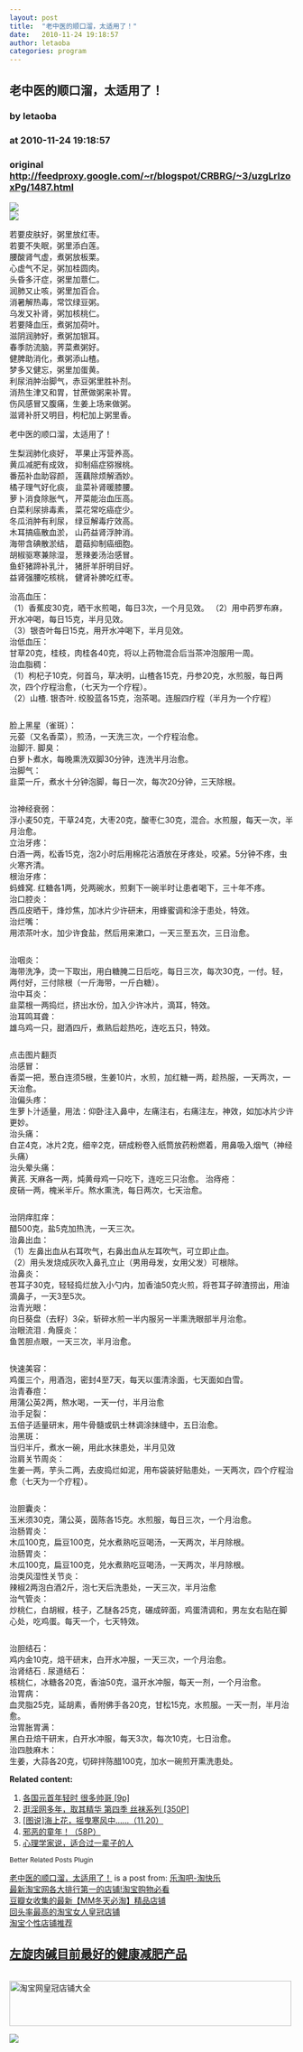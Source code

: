 ```yaml
---
layout: post
title:  "老中医的顺口溜，太适用了！"
date:   2010-11-24 19:18:57
author: letaoba
categories: program
---
```


## 老中医的顺口溜，太适用了！
### by letaoba
### at 2010-11-24 19:18:57
### original <http://feedproxy.google.com/~r/blogspot/CRBRG/~3/uzgLrlzoxPg/1487.html>

<p><a href="http://feedads.g.doubleclick.net/~a/tuuRUe_BLuTEe5xMdeM_UvVxhrU/0/da"><img src="http://feedads.g.doubleclick.net/~a/tuuRUe_BLuTEe5xMdeM_UvVxhrU/0/di" border="0" ismap></a><br>
<a href="http://feedads.g.doubleclick.net/~a/tuuRUe_BLuTEe5xMdeM_UvVxhrU/1/da"><img src="http://feedads.g.doubleclick.net/~a/tuuRUe_BLuTEe5xMdeM_UvVxhrU/1/di" border="0" ismap></a></p><p>若要皮肤好，粥里放红枣。<br>
若要不失眠，粥里添白莲。<br>
腰酸肾气虚，煮粥放板栗。<br>
心虚气不足，粥加桂圆肉。<br>
头昏多汗症，粥里加薏仁。<br>
润肺又止咳，粥里加百合。<br>
消暑解热毒，常饮绿豆粥。<br>
乌发又补肾，粥加核桃仁。<br>
若要降血压，煮粥加荷叶。<br>
滋阴润肺好，煮粥加银耳。<br>
春季防流脑，荠菜煮粥好。<br>
健脾助消化，煮粥添山楂。<br>
梦多又健忘，粥里加蛋黄。 <span></span><br>
利尿消肿治脚气，赤豆粥里胜补剂。<br>
消热生津又和胃，甘蔗做粥来补胃。<br>
伤风感冒又腹痛，生姜上场来做粥。<br>
滋肾补肝又明目，枸杞加上粥里香。</p>
<p>老中医的顺口溜，太适用了！<br>
<img src="http://bbs.cn.yimg.com/user_img/200910/15/AA14097132_short_1409101500597_20091015135550.jpg" alt=""></p>
<p>生梨润肺化痰好， 苹果止泻营养高。<br>
黄瓜减肥有成效， 抑制癌症猕猴桃。<br>
番茄补血助容颜， 莲藕除烦解酒妙。<br>
橘子理气好化痰， 韭菜补肾暖膝腰。<br>
萝卜消食除胀气， 芹菜能治血压高。<br>
白菜利尿排毒素， 菜花常吃癌症少。<br>
冬瓜消肿有利尿， 绿豆解毒疗效高。<br>
木耳搞癌散血淤， 山药益肾浮肿消。<br>
海带含碘散淤结， 蘑菇抑制癌细胞。<br>
胡椒驱寒兼除湿， 葱辣姜汤治感冒。<br>
鱼虾猪蹄补乳汁， 猪肝羊肝明目好。<br>
益肾强腰吃核桃， 健肾补脾吃红枣。<br>
<img src="http://bbs.cn.yimg.com/user_img/200910/15/AA14097132_short_1409101500597_20091015135722.jpg" alt=""></p>
<p>治高血压：<br>
（1）香蕉皮30克，晒干水煎喝，每日3次，一个月见效。 （2）用中药罗布麻，开水冲喝，每日15克，半月见效。<br>
（3）银杏叶每日15克，用开水冲喝下，半月见效。<br>
治低血压：<br>
甘草20克，桂枝，肉桂各40克，将以上药物混合后当茶冲泡服用一周。<br>
治血脂稠：<br>
（1）枸杞子10克，何首乌，草决明，山楂各15克，丹参20克，水煎服，每日两次，四个疗程治愈，（七天为一个疗程）。<br>
（2）山楂. 银杏叶. 绞股蓝各15克，泡茶喝。连服四疗程（半月为一个疗程）</p>
<p><img src="http://bbs.cn.yimg.com/user_img/200910/15/AA14097132_short_1409101500597_20091015135909.jpg" alt=""></p>
<p>脸上黑星（雀斑）：<br>
元荽（又名香菜），煎汤，一天洗三次，一个疗程治愈。<br>
治脚汗. 脚臭：<br>
白萝卜煮水，每晚熏洗双脚30分钟，连洗半月治愈。<br>
治脚气：<br>
韭菜一斤，煮水十分钟泡脚，每日一次，每次20分钟，三天除根。</p>
<p><img src="http://bbs.cn.yimg.com/user_img/200910/15/AA14097132_1409101500597_20091015135941.jpg" alt=""></p>
<p>治神经衰弱：<br>
浮小麦50克，干草24克，大枣20克，酸枣仁30克，混合。水煎服，每天一次，半月治愈。<br>
立治牙疼：<br>
白酒一两，松香15克，泡2小时后用棉花沾酒放在牙疼处，咬紧。5分钟不疼，虫火寒齐清。<br>
根治牙疼：<br>
蚂蜂窝. 红糖各1两，兑两碗水，煎剩下一碗半时让患者喝下，三十年不疼。<br>
治口腔炎：<br>
西瓜皮晒干，烽炒焦，加冰片少许研末，用蜂蜜调和涂于患处，特效。<br>
治烂嘴：<br>
用浓茶叶水，加少许食盐，然后用来漱口，一天三至五次，三日治愈。</p>
<p><img src="http://bbs.cn.yimg.com/user_img/200910/15/AA14097132_1409101500597_20091015140028.jpg" alt=""></p>
<p>治咽炎：<br>
海带洗净，烫一下取出，用白糖腌二日后吃，每日三次，每次30克，一付。轻，两付好，三付除根（一斤海带，一斤白糖）。<br>
治中耳炎：<br>
韭菜根一两捣烂，挤出水份，加入少许冰片，滴耳，特效。<br>
治耳鸣耳聋：<br>
雄乌鸡一只，甜酒四斤，煮熟后趁热吃，连吃五只，特效。</p>
<p><img src="http://bbs.cn.yimg.com/user_img/200910/15/AA14097132_1409101500597_20091015140059.jpg" alt=""></p>
<p>点击图片翻页<br>
治感冒：<br>
香菜一把，葱白连须5根，生姜10片，水煎，加红糖一两，趁热服，一天两次，一天治愈。<br>
治偏头疼：<br>
生萝卜汁适量，用法：仰卧注入鼻中，左痛注右，右痛注左，神效，如加冰片少许更妙。<br>
治头痛：<br>
白芷4克，冰片2克，细辛2克，研成粉卷入纸筒放药粉燃着，用鼻吸入烟气（神经头痛）<br>
治头晕头痛：<br>
黄芪. 天麻各一两，炖黄母鸡一只吃下，连吃三只治愈。 治痔疮：<br>
皮硝一两，槐米半斤。熬水熏洗，每日两次，七天治愈。</p>
<p><img src="http://bbs.cn.yimg.com/user_img/200910/15/AA14097132_1409101500597_20091015140232.jpg" alt=""></p>
<p>治阴痒肛痒：<br>
醋500克，盐5克加热洗，一天三次。<br>
治鼻出血：<br>
（1）左鼻出血从右耳吹气，右鼻出血从左耳吹气，可立即止血。<br>
（2）用头发烧成灰吹入鼻孔立止（男用母发，女用父发）可根除。<br>
治鼻炎：<br>
苍耳子30克，轻轻捣烂放入小勺内，加香油50克火煎，将苍耳子碎渣捞出，用油滴鼻子，一天3至5次。<br>
治青光眼：<br>
向日葵盘（去籽）3朵，斩碎水煎一半内服另一半熏洗眼部半月治愈。<br>
治眼流泪 . 角膜炎：<br>
鱼苦胆点眼，一天三次，半月治愈。</p>
<p><img src="http://bbs.cn.yimg.com/user_img/200910/15/AA14097132_1409101500597_20091015140339.jpg" alt=""></p>
<p>快速美容：<br>
鸡蛋三个，用酒泡，密封4至7天，每天以蛋清涂面，七天面如白雪。<br>
治青春痘：<br>
用蒲公英2两，熬水喝，一天一付，半月治愈<br>
治手足裂：<br>
五倍子适量研末，用牛骨髓或矾士林调涂抹缝中，五日治愈。<br>
治黑斑：<br>
当归半斤，煮水一碗，用此水抹患处，半月见效<br>
治肩关节周炎：<br>
生姜一两，芋头二两，去皮捣烂如泥，用布袋装好贴患处，一天两次，四个疗程治愈（七天为一个疗程）。</p>
<p><img src="http://bbs.cn.yimg.com/user_img/200910/15/AA14097132_1409101500597_20091015140435.jpg" alt=""></p>
<p>治胆囊炎：<br>
玉米须30克，蒲公英，茵陈各15克。水煎服，每日三次，一个月治愈。<br>
治肠胃炎：<br>
木瓜100克，扁豆100克，兑水煮熟吃豆喝汤，一天两次，半月除根。<br>
治肠胃炎：<br>
木瓜100克，扁豆100克，兑水煮熟吃豆喝汤，一天两次，半月除根。<br>
治类风湿性关节炎：<br>
辣椒2两泡白酒2斤，泡七天后洗患处，一天三次，半月治愈<br>
治气管炎：<br>
炒桃仁，白胡椒，枝子，乙醚各25克，碾成碎面，鸡蛋清调和，男左女右贴在脚心处，吃鸡蛋。每天一个，七天特效。</p>
<p><img src="http://bbs.cn.yimg.com/user_img/200910/15/AA14097132_short_1409101500597_20091015140510.jpg" alt=""></p>
<p>治胆结石：<br>
鸡内金10克，焙干研末，白开水冲服，一天三次，一个月治愈。<br>
治肾结石 . 尿道结石：<br>
核桃仁，冰糖各20克，香油50克，温开水冲服，每天一剂，一个月治愈。<br>
治胃病：<br>
血灵脂25克，延胡素，香附佛手各20克，甘松15克，水煎服。一天一剂，半月治愈。<br>
治胃胀胃满：<br>
黑白丑焙干研末，白开水冲服，每天3次，每次10克，七日治愈。<br>
治四肢麻木：<br>
生姜，大蒜各20克，切碎拌陈醋100克，加水一碗煎开熏洗患处。</p>
<div><p><strong>Related content:</strong></p>
<ol><li> <a href="http://letaoba.info/2010/11/1196.html" title="Permanent link to 各国元首年轻时 很多帅哥 [9p]">各国元首年轻时 很多帅哥 [9p]</a>  </li>
<li> <a href="http://letaoba.info/2010/11/1203.html" title="Permanent link to 逛淫网多年，取其精华 第四季  丝袜系列 [350P]">逛淫网多年，取其精华 第四季  丝袜系列 [350P]</a>  </li>
<li> <a href="http://letaoba.info/2010/11/1210.html" title="Permanent link to [图说]海上花，摇曳寒风中……（11.20）">[图说]海上花，摇曳寒风中……（11.20）</a>  </li>
<li> <a href="http://letaoba.info/2010/11/1334.html" title="Permanent link to 邪恶的童年！（58P）">邪恶的童年！（58P）</a>  </li>
<li> <a href="http://letaoba.info/2010/11/1153.html" title="Permanent link to 心理学家说，适合过一辈子的人">心理学家说，适合过一辈子的人</a>  </li>
</ol><a style="font-size:smaller;text-decoration:none" title="Related content found by the Better Related Posts plugin" href="http://www.nkuttler.de/wordpress-plugin/wordpress-related-posts-plugin/">Better Related Posts Plugin</a></div><p><a href="http://letaoba.info/2010/11/1487.html">老中医的顺口溜，太适用了！</a> is a post from: <a href="http://letaoba.info">乐淘吧-淘快乐</a>
<br>
<a href="http://letaoba.info/2010/10/589.html">最新淘宝网各大排行第一的店铺!淘宝购物必看</a>
<br>
<a href="http://letaoba.info/2010/11/888.html">豆瓣女收集的最新【MM冬天必淘】精品店铺</a>
<br>
<a href="http://letaoba.info/2010/11/893.html">回头率最高的淘宝女人皇冠店铺</a>
<br>
<a href="http://letaoba.info/2010/11/891.html">淘宝个性店铺推荐</a>
<a href="http://search8.taobao.com/browse/search_auction.htm?q=%D7%F3%D0%FD%C8%E2%BC%EE&amp;cat=0&amp;pid=mm_14340546_0_0&amp;viewIndex=7"><h2>左旋肉碱目前最好的健康减肥产品</h2></a><br>
<a href="http://pindao.huoban.taobao.com/tms/channel/huangguan.htm?pid=mm_14340546_0_0&amp;eventid=101858" title="淘宝网皇冠店铺大全"><img src="http://letaoba.info/wp-content/uploads/2010/11/%E6%B7%98%E5%AE%9D%E7%9A%87%E5%86%A0%E5%BA%97%E9%93%BA.jpg" width="500" height="80" alt="淘宝网皇冠店铺大全"></a></p>
<div>
<a href="http://feeds.feedburner.com/~ff/blogspot/CRBRG?a=uzgLrlzoxPg:H7jUVzEL-jI:yIl2AUoC8zA"><img src="http://feeds.feedburner.com/~ff/blogspot/CRBRG?d=yIl2AUoC8zA" border="0"></a>
</div><img src="http://feeds.feedburner.com/~r/blogspot/CRBRG/~4/uzgLrlzoxPg" height="1" width="1">